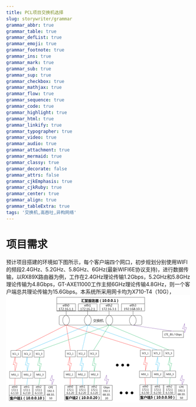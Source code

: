 ```yaml
---
title: PCL项目交换机选择
slug: storywriter/grammar
grammar_abbr: true
grammar_table: true
grammar_defList: true
grammar_emoji: true
grammar_footnote: true
grammar_ins: true
grammar_mark: true
grammar_sub: true
grammar_sup: true
grammar_checkbox: true
grammar_mathjax: true
grammar_flow: true
grammar_sequence: true
grammar_code: true
grammar_highlight: true
grammar_html: true
grammar_linkify: true
grammar_typographer: true
grammar_video: true
grammar_audio: true
grammar_attachment: true
grammar_mermaid: true
grammar_classy: true
grammar_decorate: false
grammar_attrs: false
grammar_cjkEmphasis: true
grammar_cjkRuby: true
grammar_center: true
grammar_align: true
grammar_tableExtra: true
tags: '交换机,高吞吐,异构网络'
---
```

# 项目需求
预计项目搭建的环境如下图所示，每个客户端四个网口，初步规划分别使用WIFI的频段2.4GHz、5.2GHz、5.8GHz、6GHz(最新WIFI6E协议支持)，进行数据传输，以RX89X路由器为例，工作在2.4GHz理论传输1.2Gbps，5.2GHz和5.8GHz理论传输为4.8Gbps，GT-AXE11000工作主频6GHz理论传输4.8GHz，则一个客户端总共理论传输为15.6Gbps。本系统所采用网卡均为X710-T4（10G），
![异构汇聚系统框架图](./images/1671432732557.png)